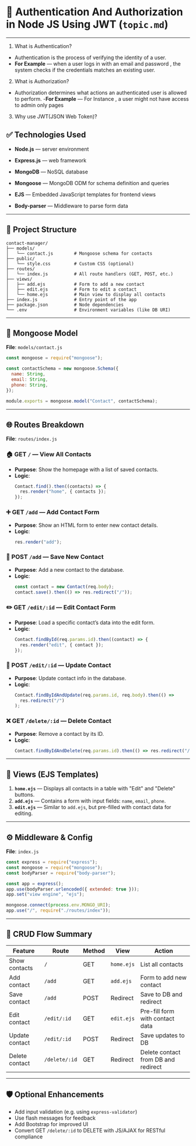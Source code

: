 # 📒 Authentication And Authorization in Node JS Using JWT (`topic.md`)

---

1. What is Authentication?

- Authentication is the process of verifying the identity of a user.
- **For Example** — when a user logs in with an email and password , the system checks if
  the credentials matches an existing user.
 2. What is Authorization?
 - Authorization determines what actions an authenticated user is allowed to perform.
 -**For Example** —  For Instance , a user might not have access to admin only pages

 3. Why use JWT(JSON Web Token)?
## ✅ Technologies Used

- **Node.js** — server environment

- **Express.js** — web framework
- **MongoDB** — NoSQL database
- **Mongoose** — MongoDB ODM for schema definition and queries
- **EJS** — Embedded JavaScript templates for frontend views
- **Body-parser** — Middleware to parse form data

---

## 🧱 Project Structure

```
contact-manager/
├── models/
│   └── contact.js        # Mongoose schema for contacts
├── public/
│   └── style.css         # Custom CSS (optional)
├── routes/
│   └── index.js          # All route handlers (GET, POST, etc.)
├── views/
│   ├── add.ejs           # Form to add a new contact
│   ├── edit.ejs          # Form to edit a contact
│   └── home.ejs          # Main view to display all contacts
├── index.js              # Entry point of the app
├── package.json          # Node dependencies
└── .env                  # Environment variables (like DB URI)
```

---

## 🧩 Mongoose Model

**File**: `models/contact.js`

```js
const mongoose = require("mongoose");

const contactSchema = new mongoose.Schema({
  name: String,
  email: String,
  phone: String,
});

module.exports = mongoose.model("Contact", contactSchema);
```

---

## 🌐 Routes Breakdown

**File**: `routes/index.js`

### 🏠 GET `/` — View All Contacts

- **Purpose**: Show the homepage with a list of saved contacts.
- **Logic**:
  ```js
  Contact.find().then((contacts) => {
    res.render("home", { contacts });
  });
  ```

### ➕ GET `/add` — Add Contact Form

- **Purpose**: Show an HTML form to enter new contact details.
- **Logic**:
  ```js
  res.render("add");
  ```

### 📝 POST `/add` — Save New Contact

- **Purpose**: Add a new contact to the database.
- **Logic**:
  ```js
  const contact = new Contact(req.body);
  contact.save().then(() => res.redirect("/"));
  ```

### ✏️ GET `/edit/:id` — Edit Contact Form

- **Purpose**: Load a specific contact’s data into the edit form.
- **Logic**:
  ```js
  Contact.findById(req.params.id).then((contact) => {
    res.render("edit", { contact });
  });
  ```

### 🔁 POST `/edit/:id` — Update Contact

- **Purpose**: Update contact info in the database.
- **Logic**:
  ```js
  Contact.findByIdAndUpdate(req.params.id, req.body).then(() =>
    res.redirect("/")
  );
  ```

### ❌ GET `/delete/:id` — Delete Contact

- **Purpose**: Remove a contact by its ID.
- **Logic**:
  ```js
  Contact.findByIdAndDelete(req.params.id).then(() => res.redirect("/"));
  ```

---

## 📄 Views (EJS Templates)

1. **`home.ejs`** — Displays all contacts in a table with "Edit" and "Delete" buttons.
2. **`add.ejs`** — Contains a form with input fields: `name`, `email`, `phone`.
3. **`edit.ejs`** — Similar to `add.ejs`, but pre-filled with contact data for editing.

---

## ⚙️ Middleware & Config

**File**: `index.js`

```js
const express = require("express");
const mongoose = require("mongoose");
const bodyParser = require("body-parser");

const app = express();
app.use(bodyParser.urlencoded({ extended: true }));
app.set("view engine", "ejs");

mongoose.connect(process.env.MONGO_URI);
app.use("/", require("./routes/index"));
```

---

## 🧪 CRUD Flow Summary

| Feature        | Route         | Method | View       | Action                              |
| -------------- | ------------- | ------ | ---------- | ----------------------------------- |
| Show contacts  | `/`           | GET    | `home.ejs` | List all contacts                   |
| Add contact    | `/add`        | GET    | `add.ejs`  | Form to add new contact             |
| Save contact   | `/add`        | POST   | Redirect   | Save to DB and redirect             |
| Edit contact   | `/edit/:id`   | GET    | `edit.ejs` | Pre-fill form with contact data     |
| Update contact | `/edit/:id`   | POST   | Redirect   | Save updates to DB                  |
| Delete contact | `/delete/:id` | GET    | Redirect   | Delete contact from DB and redirect |

---

## 🛡️ Optional Enhancements

- Add input validation (e.g. using `express-validator`)
- Use flash messages for feedback
- Add Bootstrap for improved UI
- Convert GET `/delete/:id` to DELETE with JS/AJAX for RESTful compliance
